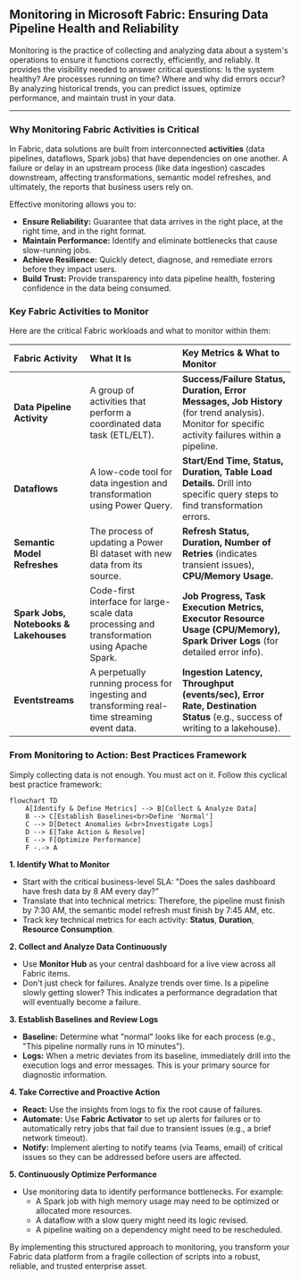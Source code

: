 ## Monitoring in Microsoft Fabric: Ensuring Data Pipeline Health and Reliability

Monitoring is the practice of collecting and analyzing data about a system's operations to ensure it functions correctly, efficiently, and reliably. It provides the visibility needed to answer critical questions: Is the system healthy? Are processes running on time? Where and why did errors occur? By analyzing historical trends, you can predict issues, optimize performance, and maintain trust in your data.

---

### Why Monitoring Fabric Activities is Critical

In Fabric, data solutions are built from interconnected **activities** (data pipelines, dataflows, Spark jobs) that have dependencies on one another. A failure or delay in an upstream process (like data ingestion) cascades downstream, affecting transformations, semantic model refreshes, and ultimately, the reports that business users rely on.

Effective monitoring allows you to:
*   **Ensure Reliability:** Guarantee that data arrives in the right place, at the right time, and in the right format.
*   **Maintain Performance:** Identify and eliminate bottlenecks that cause slow-running jobs.
*   **Achieve Resilience:** Quickly detect, diagnose, and remediate errors before they impact users.
*   **Build Trust:** Provide transparency into data pipeline health, fostering confidence in the data being consumed.

### Key Fabric Activities to Monitor

Here are the critical Fabric workloads and what to monitor within them:

| Fabric Activity | What It Is | Key Metrics & What to Monitor |
| :--- | :--- | :--- |
| **Data Pipeline Activity** | A group of activities that perform a coordinated data task (ETL/ELT). | **Success/Failure Status,** **Duration,** **Error Messages,** **Job History** (for trend analysis). Monitor for specific activity failures within a pipeline. |
| **Dataflows** | A low-code tool for data ingestion and transformation using Power Query. | **Start/End Time,** **Status,** **Duration,** **Table Load Details.** Drill into specific query steps to find transformation errors. |
| **Semantic Model Refreshes** | The process of updating a Power BI dataset with new data from its source. | **Refresh Status,** **Duration,** **Number of Retries** (indicates transient issues), **CPU/Memory Usage.** |
| **Spark Jobs, Notebooks & Lakehouses** | Code-first interface for large-scale data processing and transformation using Apache Spark. | **Job Progress,** **Task Execution Metrics,** **Executor Resource Usage (CPU/Memory),** **Spark Driver Logs** (for detailed error info). |
| **Eventstreams** | A perpetually running process for ingesting and transforming real-time streaming event data. | **Ingestion Latency,** **Throughput (events/sec),** **Error Rate,** **Destination Status** (e.g., success of writing to a lakehouse). |

### From Monitoring to Action: Best Practices Framework

Simply collecting data is not enough. You must act on it. Follow this cyclical best practice framework:

```mermaid
flowchart TD
    A[Identify & Define Metrics] --> B[Collect & Analyze Data]
    B --> C[Establish Baselines<br>Define 'Normal']
    C --> D[Detect Anomalies &<br>Investigate Logs]
    D --> E[Take Action & Resolve]
    E --> F[Optimize Performance]
    F -.-> A
```

**1. Identify What to Monitor**
*   Start with the critical business-level SLA: "Does the sales dashboard have fresh data by 8 AM every day?"
*   Translate that into technical metrics: Therefore, the pipeline must finish by 7:30 AM, the semantic model refresh must finish by 7:45 AM, etc.
*   Track key technical metrics for each activity: **Status**, **Duration**, **Resource Consumption**.

**2. Collect and Analyze Data Continuously**
*   Use **Monitor Hub** as your central dashboard for a live view across all Fabric items.
*   Don't just check for failures. Analyze trends over time. Is a pipeline slowly getting slower? This indicates a performance degradation that will eventually become a failure.

**3. Establish Baselines and Review Logs**
*   **Baseline:** Determine what "normal" looks like for each process (e.g., "This pipeline normally runs in 10 minutes").
*   **Logs:** When a metric deviates from its baseline, immediately drill into the execution logs and error messages. This is your primary source for diagnostic information.

**4. Take Corrective and Proactive Action**
*   **React:** Use the insights from logs to fix the root cause of failures.
*   **Automate:** Use **Fabric Activator** to set up alerts for failures or to automatically retry jobs that fail due to transient issues (e.g., a brief network timeout).
*   **Notify:** Implement alerting to notify teams (via Teams, email) of critical issues so they can be addressed before users are affected.

**5. Continuously Optimize Performance**
*   Use monitoring data to identify performance bottlenecks. For example:
    *   A Spark job with high memory usage may need to be optimized or allocated more resources.
    *   A dataflow with a slow query might need its logic revised.
    *   A pipeline waiting on a dependency might need to be rescheduled.

By implementing this structured approach to monitoring, you transform your Fabric data platform from a fragile collection of scripts into a robust, reliable, and trusted enterprise asset.
